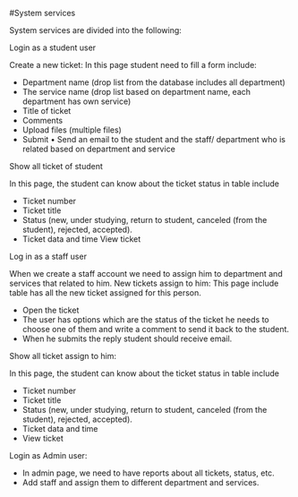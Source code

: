 #System services

System services are divided into the following:

Login as a student user

Create a new ticket: 
In this page student need to fill a form include: 
-	Department name (drop list from the database includes all department)
-	The service name (drop list based on department name, each department has own service) 
-	Title of ticket
-	Comments 
-	Upload files (multiple files)
-	Submit 
•	Send an email to the student and the staff/ department who is related based on department and service 

Show all ticket of student 

In this page, the student can know about the ticket status in table include 
-	Ticket number
-	Ticket title 
-	Status (new, under studying, return to student, canceled (from the student), rejected, accepted). 
-	Ticket data and time 
View ticket

Log in as a staff user

When we create a staff account we need to assign him to department and services that related to him. 
New tickets assign to him: 
This page include table has all the new ticket assigned for this person. 
-	Open the ticket 
-	The user has options which are the status of the ticket he needs to choose one of them and write a comment to send it back to the student. 
-	When he submits the reply student should receive email. 

Show all ticket assign to him:

In this page, the student can know about the ticket status in table include 
-	Ticket number
-	Ticket title 
-	Status (new, under studying, return to student, canceled (from the student), rejected, accepted). 
-	Ticket data and time 
-	View ticket




Login as Admin user:

-	In admin page, we need to have reports about all tickets, status, etc.
-	Add staff and assign them to different department and services.
